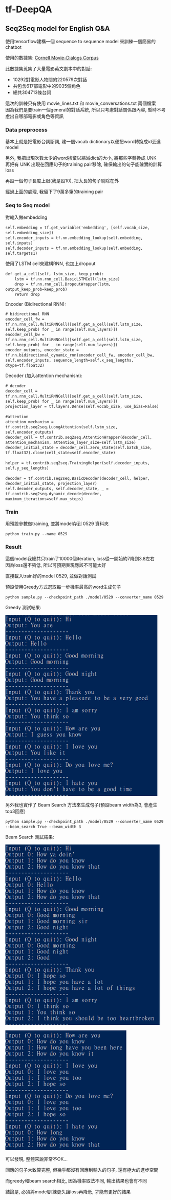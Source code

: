 # tf-DeepQA

## Seq2Seq model for English Q&A

使用tensorflow建構一個 sequence to sequence model 來訓練一個簡易的 chatbot

使用的數據集: [Cornell Movie-Dialogs Corpus](http://www.cs.cornell.edu/~cristian/Cornell_Movie-Dialogs_Corpus.html)

此數據集蒐集了大量電影英文劇本中的對話:  
- 10292對電影人物間的220579次對話  
- 共包含617部電影中的9035個角色  
- 總共304713條台詞

這次的訓練只有使用 movie\_lines.txt 和 movie\_conversations.txt 兩個檔案  
因為我們是要train一個general的對話系統, 所以只考慮對話關係跟內容, 暫時不考慮出自哪部電影或角色等資訊

### Data preprocess

基本上就是把電影台詞斷詞, 建一個vocab dictionary以便把word轉換成id丟進model

另外, 我把出現次數太少的word捨棄以縮減dict的大小, 將那些字轉換成 UNK  
再把有 UNK 出現在回應句子的training pair移除, 確保輸出的句子能確實的計算loss

再設一個句子長度上限(我是設10), 把太長的句子剔除在外

經過上面的處理, 我留下了9萬多筆的training pair

### Seq to Seq model

對輸入做embedding

    self.embedding = tf.get_variable('embedding', [self.vocab_size, self.embedding_size])
    self.encoder_inputs = tf.nn.embedding_lookup(self.embedding, self.inputs)
    self.decoder_inputs = tf.nn.embedding_lookup(self.embedding, self.targets1)

使用了LSTM cell來建構RNN, 也加上dropout

    def get_a_cell(self, lstm_size, keep_prob):
        lstm = tf.nn.rnn_cell.BasicLSTMCell(lstm_size)
        drop = tf.nn.rnn_cell.DropoutWrapper(lstm, output_keep_prob=keep_prob)
        return drop

Encoder (Bidirectional RNN):

    # bidirectional RNN
    encoder_cell_fw = tf.nn.rnn_cell.MultiRNNCell([self.get_a_cell(self.lstm_size, self.keep_prob) for _ in range(self.num_layers)])
    encoder_cell_bw = tf.nn.rnn_cell.MultiRNNCell([self.get_a_cell(self.lstm_size, self.keep_prob) for _ in range(self.num_layers)])
    encoder_outputs, encoder_state = tf.nn.bidirectional_dynamic_rnn(encoder_cell_fw, encoder_cell_bw, self.encoder_inputs, sequence_length=self.x_seq_lengths, dtype=tf.float32)

Decoder (加入attention mechanism):

    # decoder
    decoder_cell = tf.nn.rnn_cell.MultiRNNCell([self.get_a_cell(self.lstm_size, self.keep_prob) for _ in range(self.num_layers)])
    projection_layer = tf.layers.Dense(self.vocab_size, use_bias=False)

    #attention
    attention_mechanism = tf.contrib.seq2seq.LuongAttention(self.lstm_size, self.encoder_outputs)
    decoder_cell = tf.contrib.seq2seq.AttentionWrapper(decoder_cell, attention_mechanism, attention_layer_size=self.lstm_size)
    decoder_initial_state = decoder_cell.zero_state(self.batch_size, tf.float32).clone(cell_state=self.encoder_state)

    helper = tf.contrib.seq2seq.TrainingHelper(self.decoder_inputs, self.y_seq_lengths)
    
    decoder = tf.contrib.seq2seq.BasicDecoder(decoder_cell, helper, decoder_initial_state, projection_layer)
    self.decoder_outputs, self.decoder_state, _ = tf.contrib.seq2seq.dynamic_decode(decoder, maximum_iterations=self.max_steps)

### Train

用預設參數做training, 並將model存到 0529 資料夾

    python train.py --name 0529

### Result

這個model我總共只train了10000個iteration, loss從一開始約7降到3.8左右  
因為loss還不夠低, 所以可預期表現應該不可能太好

直接載入train好的model 0529, 並做對話測試

預設使用Greedy方式選取每一步機率最高的word生成句子

    python sample.py --checkpoint_path ./model/0529 --converter_name 0529

Greedy 測試結果:

![greedy1](./img/greedy1.png)

另外我也實作了 Beam Search 方法來生成句子(預設beam width為3, 會產生top3回應)

    python sample.py --checkpoint_path ./model/0529 --converter_name 0529 --beam_search True --beam_width 3

Beam Search 測試結果:

![beam1](./img/beam1.png)

![beam2](./img/beam2.png)

可以發現, 整體來說非常不OK...

回應的句子大致算完整, 但幾乎都沒有回應到輸入的句子, 還有極大的進步空間

而greedy和beam search相比, 因為機率取法不同, 輸出結果也會有不同

結論是, 必須將model訓練更久讓loss再降低, 才能有更好的結果

